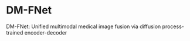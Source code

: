 # DM-FNet
DM-FNet: Unified multimodal medical image fusion via diffusion process-trained encoder-decoder
